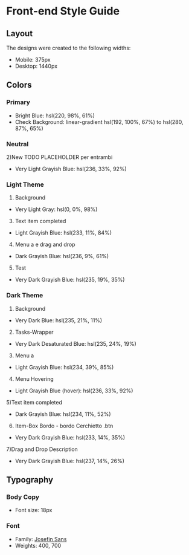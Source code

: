 # Front-end Style Guide

## Layout

The designs were created to the following widths:

- Mobile: 375px
- Desktop: 1440px

## Colors

### Primary

- Bright Blue: hsl(220, 98%, 61%)
- Check Background: linear-gradient hsl(192, 100%, 67%) to hsl(280, 87%, 65%)

### Neutral
2)New TODO PLACEHOLDER per entrambi
- Very Light Grayish Blue: hsl(236, 33%, 92%)

### Light Theme

1) Background
- Very Light Gray: hsl(0, 0%, 98%)

3) Text item completed
- Light Grayish Blue: hsl(233, 11%, 84%)

4) Menu a e drag and drop
- Dark Grayish Blue: hsl(236, 9%, 61%)

5) Test
- Very Dark Grayish Blue: hsl(235, 19%, 35%)

### Dark Theme
1) Background
- Very Dark Blue: hsl(235, 21%, 11%)

2) Tasks-Wrapper
- Very Dark Desaturated Blue: hsl(235, 24%, 19%)

3) Menu a
- Light Grayish Blue: hsl(234, 39%, 85%)

4) Menu Hovering
- Light Grayish Blue (hover): hsl(236, 33%, 92%)

5)Text item completed
- Dark Grayish Blue: hsl(234, 11%, 52%)

6) Item-Box Bordo - bordo Cerchietto .btn
- Very Dark Grayish Blue: hsl(233, 14%, 35%)

7)Drag and Drop Description
- Very Dark Grayish Blue: hsl(237, 14%, 26%)

## Typography

### Body Copy

- Font size: 18px

### Font

- Family: [Josefin Sans](https://fonts.google.com/specimen/Josefin+Sans)
- Weights: 400, 700
